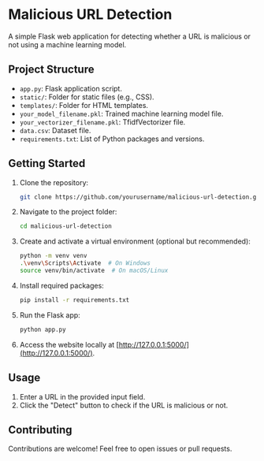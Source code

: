 

# Malicious URL Detection

A simple Flask web application for detecting whether a URL is malicious or not using a machine learning model.

## Project Structure

- `app.py`: Flask application script.
- `static/`: Folder for static files (e.g., CSS).
- `templates/`: Folder for HTML templates.
- `your_model_filename.pkl`: Trained machine learning model file.
- `your_vectorizer_filename.pkl`: TfidfVectorizer file.
- `data.csv`: Dataset file.
- `requirements.txt`: List of Python packages and versions.

## Getting Started

1. Clone the repository:

   ```bash
   git clone https://github.com/yourusername/malicious-url-detection.git
   ```

2. Navigate to the project folder:

   ```bash
   cd malicious-url-detection
   ```

3. Create and activate a virtual environment (optional but recommended):

   ```bash
   python -m venv venv
   .\venv\Scripts\Activate  # On Windows
   source venv/bin/activate  # On macOS/Linux
   ```

4. Install required packages:

   ```bash
   pip install -r requirements.txt
   ```

5. Run the Flask app:

   ```bash
   python app.py
   ```

6. Access the website locally at [http://127.0.0.1:5000/](http://127.0.0.1:5000/).

## Usage

1. Enter a URL in the provided input field.
2. Click the "Detect" button to check if the URL is malicious or not.

## Contributing

Contributions are welcome! Feel free to open issues or pull requests.


